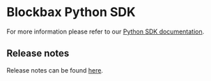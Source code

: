 # Blockbax Python SDK

For more information please refer to our [Python SDK documentation](https://blockbax.com/docs/integrations/python-sdk/).

## Release notes

Release notes can be found [here](https://blockbax.com/docs/python-sdk/#release-notes).